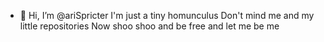 - 👋 Hi, I’m @ariSpricter
I'm just a tiny homunculus
Don't mind me and my little repositories
Now shoo shoo and be free
and let me be me

<!---
ariSpricter/ariSpricter is a ✨ special ✨ repository because its `README.md` (this file) appears on your GitHub profile.
You can click the Preview link to take a look at your changes.
--->
